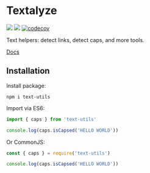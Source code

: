 # Textalyze

![](https://img.shields.io/github/workflow/status/Satont/text-utils/Build%20Project/master) ![](https://img.shields.io/github/workflow/status/Satont/text-utils/Test%20Project/master?label=tests) [![codecov](https://codecov.io/gh/Satont/text-utils/branch/main/graph/badge.svg?token=ABFL6BTPXK)](undefined)

Text helpers: detect links, detect caps, and more tools.

[Docs](https://satont.github.io/text-utils)

## Installation

Install package:

```shell
npm i text-utils
```

Import via ES6:

```typescript
import { caps } from 'text-utils'

console.log(caps.isCapsed('HELLO WORLD'))
```

Or CommonJS:
```js
const { caps } = require('text-utils')

console.log(caps.isCapsed('HELLO WORLD'))
```



